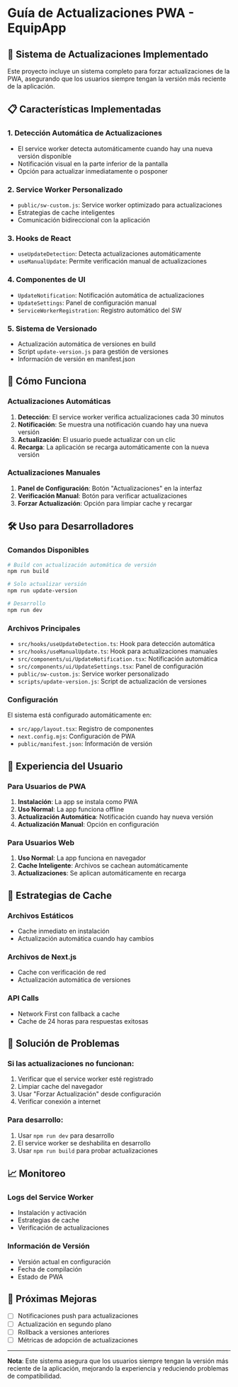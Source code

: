 # Guía de Actualizaciones PWA - EquipApp

## 🚀 Sistema de Actualizaciones Implementado

Este proyecto incluye un sistema completo para forzar actualizaciones de la PWA, asegurando que los usuarios siempre tengan la versión más reciente de la aplicación.

## 📋 Características Implementadas

### 1. **Detección Automática de Actualizaciones**

- El service worker detecta automáticamente cuando hay una nueva versión disponible
- Notificación visual en la parte inferior de la pantalla
- Opción para actualizar inmediatamente o posponer

### 2. **Service Worker Personalizado**

- `public/sw-custom.js`: Service worker optimizado para actualizaciones
- Estrategias de cache inteligentes
- Comunicación bidireccional con la aplicación

### 3. **Hooks de React**

- `useUpdateDetection`: Detecta actualizaciones automáticamente
- `useManualUpdate`: Permite verificación manual de actualizaciones

### 4. **Componentes de UI**

- `UpdateNotification`: Notificación automática de actualizaciones
- `UpdateSettings`: Panel de configuración manual
- `ServiceWorkerRegistration`: Registro automático del SW

### 5. **Sistema de Versionado**

- Actualización automática de versiones en build
- Script `update-version.js` para gestión de versiones
- Información de versión en manifest.json

## 🔧 Cómo Funciona

### Actualizaciones Automáticas

1. **Detección**: El service worker verifica actualizaciones cada 30 minutos
2. **Notificación**: Se muestra una notificación cuando hay una nueva versión
3. **Actualización**: El usuario puede actualizar con un clic
4. **Recarga**: La aplicación se recarga automáticamente con la nueva versión

### Actualizaciones Manuales

1. **Panel de Configuración**: Botón "Actualizaciones" en la interfaz
2. **Verificación Manual**: Botón para verificar actualizaciones
3. **Forzar Actualización**: Opción para limpiar cache y recargar

## 🛠️ Uso para Desarrolladores

### Comandos Disponibles

```bash
# Build con actualización automática de versión
npm run build

# Solo actualizar versión
npm run update-version

# Desarrollo
npm run dev
```

### Archivos Principales

- `src/hooks/useUpdateDetection.ts`: Hook para detección automática
- `src/hooks/useManualUpdate.ts`: Hook para actualizaciones manuales
- `src/components/ui/UpdateNotification.tsx`: Notificación automática
- `src/components/ui/UpdateSettings.tsx`: Panel de configuración
- `public/sw-custom.js`: Service worker personalizado
- `scripts/update-version.js`: Script de actualización de versiones

### Configuración

El sistema está configurado automáticamente en:

- `src/app/layout.tsx`: Registro de componentes
- `next.config.mjs`: Configuración de PWA
- `public/manifest.json`: Información de versión

## 📱 Experiencia del Usuario

### Para Usuarios de PWA

1. **Instalación**: La app se instala como PWA
2. **Uso Normal**: La app funciona offline
3. **Actualización Automática**: Notificación cuando hay nueva versión
4. **Actualización Manual**: Opción en configuración

### Para Usuarios Web

1. **Uso Normal**: La app funciona en navegador
2. **Cache Inteligente**: Archivos se cachean automáticamente
3. **Actualizaciones**: Se aplican automáticamente en recarga

## 🔄 Estrategias de Cache

### Archivos Estáticos

- Cache inmediato en instalación
- Actualización automática cuando hay cambios

### Archivos de Next.js

- Cache con verificación de red
- Actualización automática de versiones

### API Calls

- Network First con fallback a cache
- Cache de 24 horas para respuestas exitosas

## 🚨 Solución de Problemas

### Si las actualizaciones no funcionan:

1. Verificar que el service worker esté registrado
2. Limpiar cache del navegador
3. Usar "Forzar Actualización" desde configuración
4. Verificar conexión a internet

### Para desarrollo:

1. Usar `npm run dev` para desarrollo
2. El service worker se deshabilita en desarrollo
3. Usar `npm run build` para probar actualizaciones

## 📈 Monitoreo

### Logs del Service Worker

- Instalación y activación
- Estrategias de cache
- Verificación de actualizaciones

### Información de Versión

- Versión actual en configuración
- Fecha de compilación
- Estado de PWA

## 🔮 Próximas Mejoras

- [ ] Notificaciones push para actualizaciones
- [ ] Actualización en segundo plano
- [ ] Rollback a versiones anteriores
- [ ] Métricas de adopción de actualizaciones

---

**Nota**: Este sistema asegura que los usuarios siempre tengan la versión más reciente de la aplicación, mejorando la experiencia y reduciendo problemas de compatibilidad.
